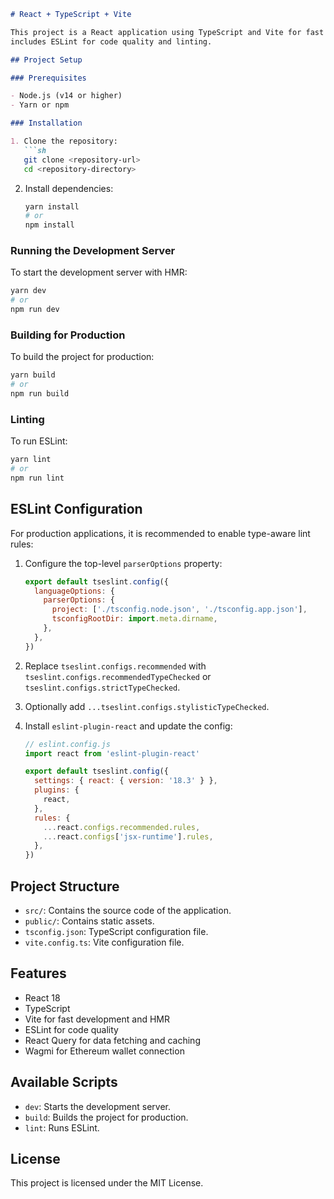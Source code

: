 ```markdown
# React + TypeScript + Vite

This project is a React application using TypeScript and Vite for fast development and hot module replacement (HMR). It
includes ESLint for code quality and linting.

## Project Setup

### Prerequisites

- Node.js (v14 or higher)
- Yarn or npm

### Installation

1. Clone the repository:
   ```sh
   git clone <repository-url>
   cd <repository-directory>
   ```

2. Install dependencies:
   ```sh
   yarn install
   # or
   npm install
   ```

### Running the Development Server

To start the development server with HMR:
```sh
yarn dev
# or
npm run dev
```

### Building for Production

To build the project for production:
```sh
yarn build
# or
npm run build
```

### Linting

To run ESLint:
```sh
yarn lint
# or
npm run lint
```

## ESLint Configuration

For production applications, it is recommended to enable type-aware lint rules:

1. Configure the top-level `parserOptions` property:
   ```js
   export default tseslint.config({
     languageOptions: {
       parserOptions: {
         project: ['./tsconfig.node.json', './tsconfig.app.json'],
         tsconfigRootDir: import.meta.dirname,
       },
     },
   })
   ```

2. Replace `tseslint.configs.recommended` with `tseslint.configs.recommendedTypeChecked` or `tseslint.configs.strictTypeChecked`.

3. Optionally add `...tseslint.configs.stylisticTypeChecked`.

4. Install `eslint-plugin-react` and update the config:
   ```js
   // eslint.config.js
   import react from 'eslint-plugin-react'

   export default tseslint.config({
     settings: { react: { version: '18.3' } },
     plugins: {
       react,
     },
     rules: {
       ...react.configs.recommended.rules,
       ...react.configs['jsx-runtime'].rules,
     },
   })
   ```

## Project Structure

- `src/`: Contains the source code of the application.
- `public/`: Contains static assets.
- `tsconfig.json`: TypeScript configuration file.
- `vite.config.ts`: Vite configuration file.

## Features

- React 18
- TypeScript
- Vite for fast development and HMR
- ESLint for code quality
- React Query for data fetching and caching
- Wagmi for Ethereum wallet connection

## Available Scripts

- `dev`: Starts the development server.
- `build`: Builds the project for production.
- `lint`: Runs ESLint.

## License

This project is licensed under the MIT License.
```
